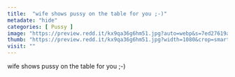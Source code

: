 ```yaml
---
title:  "wife shows pussy on the table for you ;-)"
metadate: "hide"
categories: [ Pussy ]
image: "https://preview.redd.it/kx9qa36g6hm51.jpg?auto=webp&s=7ed27619aa01428b6ae1c1d1b038ff2bf652ed0a"
thumb: "https://preview.redd.it/kx9qa36g6hm51.jpg?width=1080&crop=smart&auto=webp&s=bd77cedb887017596dd511376eb9f1268a4e5a41"
visit: ""
---
```

wife shows pussy on the table for you ;-)
